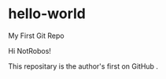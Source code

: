 # hello-world
My First Git Repo

Hi NotRobos!

This repositary is the author's first on GitHub .  

